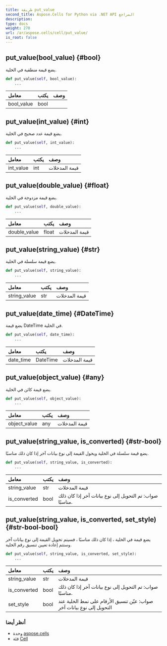 ```yaml
---
title: طريقة put_value
second_title: Aspose.Cells for Python via .NET API المراجع
description:
type: docs
weight: 270
url: /ar/aspose.cells/cell/put_value/
is_root: false
---
```

##  put_value(bool_value) {#bool}
يضع قيمة منطقية في الخلية.



```python
def put_value(self, bool_value):
    ...
```


| معامل| يكتب| وصف|
| :- | :- | :- |
| bool_value | bool |  |


##  put_value(int_value) {#int}
يضع قيمة عدد صحيح في الخلية.



```python
def put_value(self, int_value):
    ...
```


| معامل| يكتب| وصف|
| :- | :- | :- |
| int_value | int | قيمة المدخلات|


##  put_value(double_value) {#float}
يضع قيمة مزدوجة في الخلية.



```python
def put_value(self, double_value):
    ...
```


| معامل| يكتب| وصف|
| :- | :- | :- |
| double_value | float | قيمة المدخلات|


##  put_value(string_value) {#str}
يضع قيمة سلسلة في الخلية.



```python
def put_value(self, string_value):
    ...
```


| معامل| يكتب| وصف|
| :- | :- | :- |
| string_value | str | قيمة المدخلات|


##  put_value(date_time) {#DateTime}
يضع قيمة DateTime في الخلية.



```python
def put_value(self, date_time):
    ...
```


| معامل| يكتب| وصف|
| :- | :- | :- |
| date_time | DateTime | قيمة المدخلات|


##  put_value(object_value) {#any}
يضع قيمة كائن في الخلية.



```python
def put_value(self, object_value):
    ...
```


| معامل| يكتب| وصف|
| :- | :- | :- |
| object_value | any | قيمة المدخلات|


##  put_value(string_value, is_converted) {#str-bool}
يضع قيمة سلسلة في الخلية ويحول القيمة إلى نوع بيانات آخر إذا كان ذلك مناسبًا.



```python
def put_value(self, string_value, is_converted):
    ...
```


| معامل| يكتب| وصف|
| :- | :- | :- |
| string_value | str | قيمة المدخلات|
| is_converted | bool | صواب: تم التحويل إلى نوع بيانات آخر إذا كان ذلك مناسبًا.|


##  put_value(string_value, is_converted, set_style) {#str-bool-bool}
يضع قيمة في الخلية ، إذا كان ذلك مناسبًا ، فسيتم تحويل القيمة إلى نوع بيانات آخر وستتم إعادة تعيين تنسيق رقم الخلية.



```python
def put_value(self, string_value, is_converted, set_style):
    ...
```


| معامل| يكتب| وصف|
| :- | :- | :- |
| string_value | str | قيمة المدخلات|
| is_converted | bool | صواب: تم التحويل إلى نوع بيانات آخر إذا كان ذلك مناسبًا.|
| set_style | bool | صواب: عيّن تنسيق الأرقام على نمط الخلية عند التحويل إلى نوع بيانات آخر|



###  أنظر أيضا
* وحدة [aspose.cells](../../)
* فئة [Cell](/cells/python-net/ar/aspose.cells/cell)

